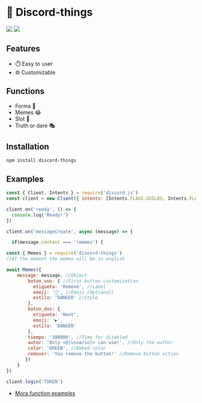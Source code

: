 # 🎁 **Discord-things**

<a href="https://npmjs.com/discord-things"><img src="https://img.shields.io/npm/v/discord-things.svg?style=flat&label" /></a>
<a href="https://npmjs.com/discord-things"><img src="https://img.shields.io/npm/dt/discord-things?style=flat&label=Downloads" /></a> 

## Features
- ⏱️ Easy to user
- ⚙️ Customizable

## Functions
- Forms 📄
- Memes 😂
- Slot 🎰
- Truth or dare 🎭

## Installation
```
npm install discord-things
```

## Examples
```js
const { Client, Intents } = require('discord.js')
const client = new Client({ intents: [Intents.FLAGS.GUILDS, Intents.FLAGS.GUILD_MESSAGES] })

client.on('ready', () => { 
  console.log('Ready!')
})

client.on('messageCreate', async (message) => {

  if(message.content === '!memes') {

const { Memes } = require('discord-things') 
//At the moment the memes will be in english

await Memes({
    message: message, //Object
        boton_uno: { //First button customization
          etiqueta: 'Remove', //Label
          emoji: '🛑', //Emoji (Optional)
          estilo: 'DANGER' //Style
        },
        boton_dos: { 
          etiqueta: 'Next',
          emoji: '▶️',
          estilo: 'DANGER'
        },
        tiempo: '300000', //Time for disabled
        autor: 'Only <@[usuario]> can use!', //Only the author
        color: 'GREEN', //Embed color
        remover: 'You remove the button!' //Remove button action
       })
    }
})

client.login('TOKEN')
```

- [Mora function examples](https://github.com/JsTnasd/discord-things-examples)

